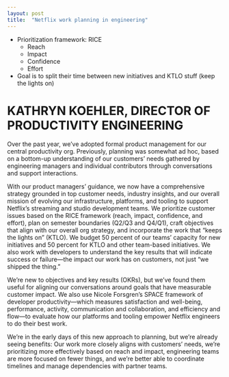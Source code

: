 ```yaml
---
layout: post
title:  "Netflix work planning in engineering"
---
```


* Prioritization framework: RICE
  * Reach
  * Impact
  * Confidence
  * Effort
* Goal is to split their time between new initiatives and KTLO stuff (keep the lights on)

# KATHRYN KOEHLER, DIRECTOR OF PRODUCTIVITY ENGINEERING

Over the past year, we’ve adopted formal product management for our central productivity org. Previously, planning was somewhat ad hoc, based on a bottom-up understanding of our customers’ needs gathered by engineering managers and individual contributors through conversations and support interactions.

With our product managers’ guidance, we now have a comprehensive strategy grounded in top customer needs, industry insights, and our overall mission of evolving our infrastructure, platforms, and tooling to support Netflix’s streaming and studio development teams. We prioritize customer issues based on the RICE framework (reach, impact, confidence, and effort), plan on semester boundaries (Q2/Q3 and Q4/Q1), craft objectives that align with our overall org strategy, and incorporate the work that “keeps the lights on” (KTLO). We budget 50 percent of our teams’ capacity for new initiatives and 50 percent for KTLO and other team-based initiatives. We also work with developers to understand the key results that will indicate success or failure—the impact our work has on customers, not just “we shipped the thing.”

We’re new to objectives and key results (OKRs), but we’ve found them useful for aligning our conversations around goals that have measurable customer impact. We also use Nicole Forsgren’s SPACE framework of developer productivity—which measures satisfaction and well-being, performance, activity, communication and collaboration, and efficiency and flow—to evaluate how our platforms and tooling empower Netflix engineers to do their best work.

We’re in the early days of this new approach to planning, but we’re already seeing benefits: Our work more closely aligns with customers’ needs, we’re prioritizing more effectively based on reach and impact, engineering teams are more focused on fewer things, and we’re better able to coordinate timelines and manage dependencies with partner teams.